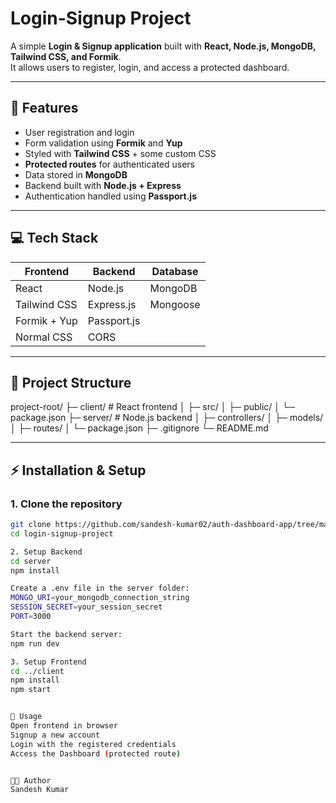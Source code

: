 # Login-Signup Project

A simple **Login & Signup application** built with **React, Node.js, MongoDB, Tailwind CSS, and Formik**.  
It allows users to register, login, and access a protected dashboard.  

---

## 🔹 Features

- User registration and login
- Form validation using **Formik** and **Yup**
- Styled with **Tailwind CSS** + some custom CSS
- **Protected routes** for authenticated users
- Data stored in **MongoDB**
- Backend built with **Node.js + Express**
- Authentication handled using **Passport.js**

---

## 💻 Tech Stack

| Frontend        | Backend         | Database     |
|-----------------|----------------|-------------|
| React           | Node.js         | MongoDB     |
| Tailwind CSS    | Express.js      | Mongoose    |
| Formik + Yup    | Passport.js     |             |
| Normal CSS      | CORS           |             |

---

## 📁 Project Structure

project-root/
├─ client/ # React frontend
│ ├─ src/
│ ├─ public/
│ └─ package.json
├─ server/ # Node.js backend
│ ├─ controllers/
│ ├─ models/
│ ├─ routes/
│ └─ package.json
├─ .gitignore
└─ README.md


---

## ⚡ Installation & Setup

### 1. Clone the repository
```bash
git clone https://github.com/sandesh-kumar02/auth-dashboard-app/tree/main
cd login-signup-project

2. Setup Backend
cd server
npm install

Create a .env file in the server folder:
MONGO_URI=your_mongodb_connection_string
SESSION_SECRET=your_session_secret
PORT=3000

Start the backend server:
npm run dev

3. Setup Frontend
cd ../client
npm install
npm start


🚀 Usage
Open frontend in browser
Signup a new account
Login with the registered credentials
Access the Dashboard (protected route)


👨‍💻 Author
Sandesh Kumar
